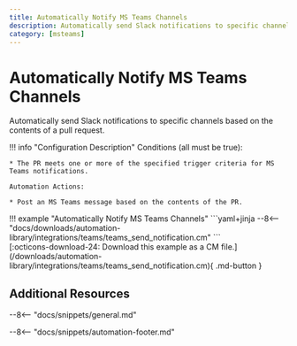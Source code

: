 ```yaml
---
title: Automatically Notify MS Teams Channels
description: Automatically send Slack notifications to specific channels based on the contents of a pull request.
category: [msteams]
---
```

# Automatically Notify MS Teams Channels

<!-- --8<-- [start:example]-->
Automatically send Slack notifications to specific channels based on the contents of a pull request.

!!! info "Configuration Description"
    Conditions (all must be true):

    * The PR meets one or more of the specified trigger criteria for MS Teams notifications.

    Automation Actions:

    * Post an MS Teams message based on the contents of the PR.

<div class="automationExample" markdown="1">
!!! example "Automatically Notify MS Teams Channels"
    ```yaml+jinja
    --8<-- "docs/downloads/automation-library/integrations/teams/teams_send_notification.cm"
    ```
    <div class="result" markdown>
      <span>
      [:octicons-download-24: Download this example as a CM file.](/downloads/automation-library/integrations/teams/teams_send_notification.cm){ .md-button }
      </span>
    </div>
</div>
<!-- --8<-- [end:example]-->

## Additional Resources

--8<-- "docs/snippets/general.md"

--8<-- "docs/snippets/automation-footer.md"
